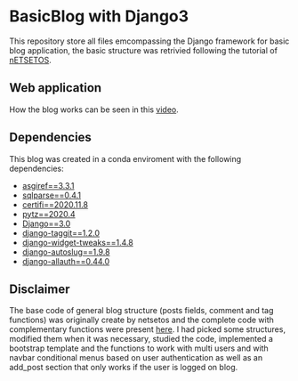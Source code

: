 # BasicBlog with Django3

This repository store all files emcompassing the Django framework for basic blog application, the basic structure was retrivied following the tutorial of [nETSETOS](https://www.youtube.com/channel/UC7dD1bOWXiJH3lJLsTInxOQ). 

## Web application
How the blog works can be seen in this [video](https://www.youtube.com/watch?v=a55qXRkWlug&ab_channel=filipezimmer).

## Dependencies

This blog was created in a conda enviroment with the following dependencies:
- [asgiref==3.3.1](https://pypi.org/project/asgiref/)
- [sqlparse==0.4.1](https://pypi.org/project/sqlparse/)
- [certifi==2020.11.8](https://pypi.org/project/certifi/)
- [pytz==2020.4](https://pypi.org/project/pytz/)
- [Django==3.0](https://www.djangoproject.com/)
- [django-taggit==1.2.0](https://pypi.org/project/django-taggit/)
- [django-widget-tweaks==1.4.8](https://pypi.org/project/django-widget-tweaks/)
- [django-autoslug==1.9.8](https://pypi.org/project/django-autoslug/)
- [django-allauth==0.44.0](https://pypi.org/project/django-allauth/)

## Disclaimer
The base code of general blog structure (posts fields, comment and tag functions) was originally create by netsetos and the complete code with complementary functions were present [here](https://github.com/netsetos/blog_site). I had picked some structures, modified them when it was necessary, studied the code, implemented a bootstrap template and the functions to work with multi users and with navbar conditional menus based on user authentication as well as an add_post section that only works if the user is logged on blog.
